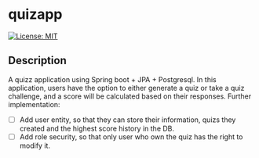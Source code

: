# quizapp

[![License: MIT](https://img.shields.io/badge/License-MIT-yellow.svg)](https://opensource.org/licenses/MIT)

## Description

A quizz application using Spring boot + JPA + Postgresql. In this application, users have the option to either generate a quiz or take a quiz challenge, and a score will be calculated based on their responses.
Further implementation:
- [ ] Add user entity, so that they can store their information, quizs they created and the highest score history in the DB.
- [ ] Add role security, so that only user who own the quiz has the right to modify it.
